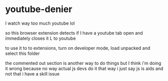 # youtube-denier
I watch way too much youtube lol

so this browser extension detects if I have a youtube tab open and immediately closes it
L to youtube

to use it to to extensions, turn on developer mode, load unpacked and select this folder

the commented out section is another way to do things but I think i'm doing it wrong because no way actual js devs do it that way
i just say js is aids and not that i have a skill issue
